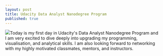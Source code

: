 ```yaml
---
layout: post
title: Udacity Data Analyst Nanodegree Program
published: true
---
```

![]({{site.baseurl}}/codeliftparent.github.io/images/nanodegree_pic.png)Today is my first day in Udacity's Data Analyst Nanodegree Program and I am very excited to dive deeply into upgrading my programming, visualisation, and analytical skills. I am also looking forward to networking with my highly motivated classmates, mentors, and instructors.
